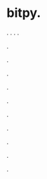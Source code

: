 # bitpy.
.
.
.
.












.






















































.
























.



























.

















































































.































































.































































































.















.


































































.






















































































.
